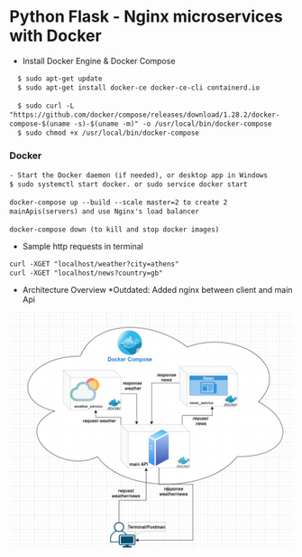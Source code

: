 # Python Flask - Nginx microservices with Docker

- Install Docker Engine & Docker Compose

```
  $ sudo apt-get update
  $ sudo apt-get install docker-ce docker-ce-cli containerd.io

  $ sudo curl -L "https://github.com/docker/compose/releases/download/1.28.2/docker-compose-$(uname -s)-$(uname -m)" -o /usr/local/bin/docker-compose
  $ sudo chmod +x /usr/local/bin/docker-compose
```

### Docker

```
- Start the Docker daemon (if needed), or desktop app in Windows
$ sudo systemctl start docker. or sudo service docker start

docker-compose up --build --scale master=2 to create 2 mainApis(servers) and use Nginx's load balancer

docker-compose down (to kill and stop docker images)

```

- Sample http requests in terminal

```
curl -XGET "localhost/weather?city=athens"
curl -XGET "localhost/news?country=gb"
```

- Architecture Overview \*Outdated: Added nginx between client and main Api

![Arch](https://github.com/manos-fr/News_Weather_Services_Python_Docker/blob/master/files/Screenshot_1.jpg?raw=true)
